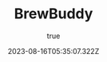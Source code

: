 ---
title: 'BrewBuddy'
excerpt: 'An app designed for coffee and drink lovers to share recipes, find local and sustainable stores, and discover custom suggestions'
coverImage: '/assets/blog/images/brewbuddy.png'
date: '2023-08-16T05:35:07.322Z'
author:
  name: Java, Kotlin, Firebase
  picture: '/assets/blog/authors/github_icon.png'
ogImage:
  url: '/assets/blog/images/brewbuddy.png'
githubLink: 
  url: 'https://github.com/mehrsharma/deep-learning-defect-detection'
---